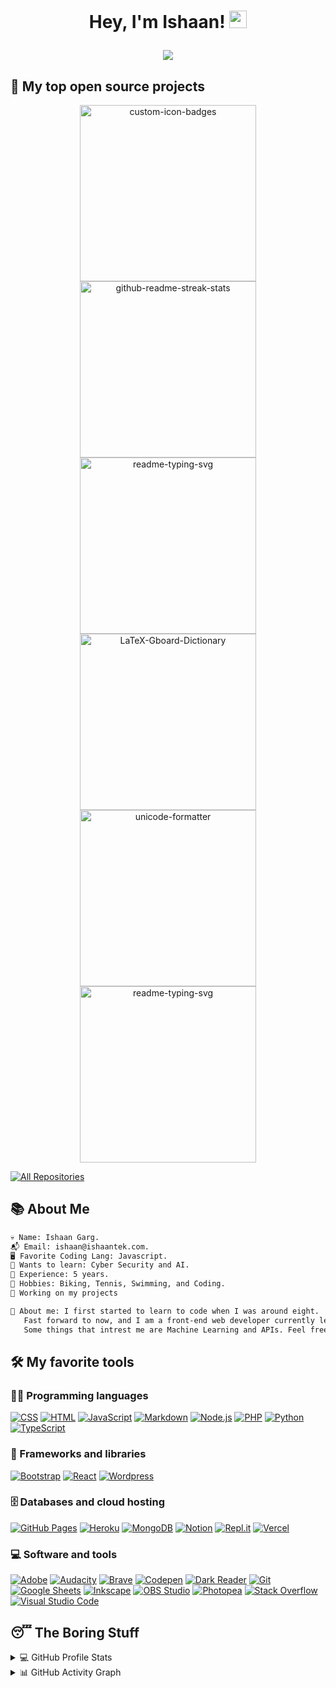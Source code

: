 <h1 align="center">Hey, I'm Ishaan!
<img src="https://media.giphy.com/media/hvRJCLFzcasrR4ia7z/giphy.gif" width="28">
    <br>
    <p align="center">
  <img src="https://readme-typing-svg.herokuapp.com/?lines=Front+End+Web+Developer;4%2B+Years+of+Coding+Experience;Always+Learning+New+Things&font=Fira%20Code&center=true&width=440&height=45&color=628fdb&vCenter=true&size=22"></a>
</p>
</h1>

## 📘 My top open source projects

<p align="center">
     <a href="https://github.com/ishaantek/iPage"><img width="282" src="https://denvercoder1-github-readme-stats.vercel.app/api/pin?username=ishaantek&repo=iPage&theme=react&bg_color=1F222E&title_color=628fdb&icon_color=F8D866&hide_border=true&show_icons=false" alt="custom-icon-badges"></a>
    <a href="https://github.com/ishaantek/Screensy"><img width="282" src="https://denvercoder1-github-readme-stats.vercel.app/api/pin/?username=ishaantek&repo=Screensy&theme=react&bg_color=1F222E&title_color=628fdb&icon_color=F8D866&hide_border=true&show_icons=false" alt="github-readme-streak-stats"></a>
  <a href="https://github.com/ishaantek/blazex"><img width="282" src="https://denvercoder1-github-readme-stats.vercel.app/api/pin/?username=ishaantek&repo=blazex&hide_border=true&bg_color=1F222E&title_color=628fdb&icon_color=F8D866&theme=react&show_icons=false" alt="readme-typing-svg"></a>
  <a href="https://github.com/ishaantek/ishaantek.com"><img width="282" src="https://denvercoder1-github-readme-stats.vercel.app/api/pin/?username=ishaantek&repo=ishaantek.com&theme=react&bg_color=1F222E&title_color=628fdb&icon_color=F8D866&hide_border=true&show_icons=false" alt="LaTeX-Gboard-Dictionary"></a>
  <a href="https://github.com/ishaantek/planets-facts-site"><img width="282" src="https://denvercoder1-github-readme-stats.vercel.app/api/pin/?username=ishaantek&repo=planets-facts-site&theme=react&bg_color=1F222E&title_color=628fdb&icon_color=F8D866&hide_border=true&show_icons=false" alt="unicode-formatter"></a>
  <a href="https://github.com/ishaantek/account-sharer"><img width="282" src="https://denvercoder1-github-readme-stats.vercel.app/api/pin/?username=ishaantek&repo=account-sharer&hide_border=true&bg_color=1F222E&title_color=628fdb&icon_color=F8D866&theme=react&show_icons=false" alt="readme-typing-svg"></a>
</p>

<p align="left">
  <a href="https://github.com/ishaantek?tab=repositories&sort=stargazers"><img alt="All Repositories" title="All Repositories" src="https://custom-icon-badges.herokuapp.com/badge/-All%20Repos-2962FF?style=for-the-badge&logoColor=white&logo=repo"/></a>
</p>

## 📚 About Me

```diff 
💀 Name: Ishaan Garg.
📬 Email: ishaan@ishaantek.com.
🖥️ Favorite Coding Lang: Javascript.
👾 Wants to learn: Cyber Security and AI.
💼 Experience: 5 years.
🌳 Hobbies: Biking, Tennis, Swimming, and Coding.
🔭 Working on my projects

📜 About me: I first started to learn to code when I was around eight. 
   Fast forward to now, and I am a front-end web developer currently learning multiple JS frameworks. 
   Some things that intrest me are Machine Learning and APIs. Feel free to contact me anytime!
```

## 🛠️ My favorite tools

### 👨‍💻 Programming languages

<p>
    <a href="https://github.com/search?q=user%3ADenverCoder1+language%3Acss"><img alt="CSS" src="https://img.shields.io/badge/CSS-1572B6.svg?logo=css3&logoColor=white"></a>
    <a href="https://github.com/search?q=user%3ADenverCoder1+language%3Ahtml"><img alt="HTML" src="https://img.shields.io/badge/HTML-E34F26.svg?logo=html5&logoColor=white"></a>
    <a href="https://github.com/search?q=user%3ADenverCoder1+language%3Ajavascript"><img alt="JavaScript" src="https://img.shields.io/badge/JavaScript-F7DF1E.svg?logo=javascript&logoColor=black"></a>
    <a href="https://github.com/search?q=user%3ADenverCoder1+language%3Amarkdown"><img alt="Markdown" src="https://img.shields.io/badge/Markdown-000000.svg?logo=markdown&logoColor=white"></a>
    <a href="https://github.com/search?q=user%3ADenverCoder1+language%3Ajavascript"><img alt="Node.js" src="https://img.shields.io/badge/Node.js-43853D.svg?logo=node.js&logoColor=white"></a>
    <a href="https://github.com/search?q=user%3ADenverCoder1+language%3Aphp"><img alt="PHP" src="https://img.shields.io/badge/PHP-777BB4.svg?logo=php&logoColor=white"></a>
    <a href="https://github.com/search?q=user%3ADenverCoder1+language%3Apython"><img alt="Python" src="https://img.shields.io/badge/Python-14354C.svg?logo=python&logoColor=white"></a>
    <a href="https://github.com/search?q=user%3ADenverCoder1+language%3AtypeScript"><img alt="TypeScript" src="https://img.shields.io/badge/TypeScript-007ACC.svg?logo=typescript&logoColor=white"></a>
</p>

### 🧰 Frameworks and libraries

<p>
    <a href="#"><img alt="Bootstrap" src="https://img.shields.io/badge/Bootstrap-7952B3.svg?logo=bootstrap&logoColor=white"></a>
    <a href="#"><img alt="React" src="https://img.shields.io/badge/React-20232a.svg?logo=react&logoColor=%2361DAFB"></a>
    <a href="#"><img alt="Wordpress" src="https://img.shields.io/badge/Wordpress-21759B?logo=wordpress&logoColor=white"></a>
</p>

### 🗄️ Databases and cloud hosting

<p>
    <a href="#"><img alt="GitHub Pages" src="https://img.shields.io/badge/GitHub%20Pages-327FC7.svg?logo=github&logoColor=white"></a>
    <a href="#"><img alt="Heroku" src="https://img.shields.io/badge/Heroku-430098.svg?logo=heroku&logoColor=white"></a>
    <a href="#"><img alt="MongoDB" src ="https://img.shields.io/badge/MongoDB-4ea94b.svg?logo=mongodb&logoColor=white"></a>
    <a href="#"><img alt="Notion" src="https://img.shields.io/badge/Notion-010101.svg?logo=notion&logoColor=white"></a>
    <a href="#"><img alt="Repl.it" src="https://img.shields.io/badge/Repl.it-0D101E.svg?logo=Replit&logoColor=white"></a>
    <a href="#"><img alt="Vercel" src="https://img.shields.io/badge/Vercel-000000.svg?logo=vercel&logoColor=white"></a>
</p>

### 💻 Software and tools

<p>
    <a href="#"><img alt="Adobe" src="https://img.shields.io/badge/Adobe-FF0000.svg?logo=adobe&logoColor=white"></a>
    <a href="#"><img alt="Audacity" src="https://img.shields.io/badge/-Audacity-0000CC?logo=audacity&logoColor=white"></a>
    <a href="#"><img alt="Brave" src="https://img.shields.io/badge/-Brave-FB542B?logo=brave&logoColor=white"></a>
    <a href="#"><img alt="Codepen" src="https://img.shields.io/badge/Codepen-000000.svg?logo=codepen&logoColor=white"></a>
    <a href="#"><img alt="Dark Reader" src="https://img.shields.io/badge/-Dark%20Reader-141E24?logo=dark-reader&logoColor=white"></a>
    <a href="#"><img alt="Git" src="https://img.shields.io/badge/Git-F05033.svg?logo=git&logoColor=white"></a>
    <a href="#"><img alt="Google Sheets" src="https://img.shields.io/badge/Google%20Sheets-34A853.svg?logo=google%20sheets&logoColor=white"></a>
    <a href="#"><img alt="Inkscape" src="https://img.shields.io/badge/Inkscape-000000?logo=Inkscape&logoColor=white"></a>
    <a href="#"><img alt="OBS Studio" src="https://img.shields.io/badge/-OBS%20Studio-302E31?logo=obs-studio&logoColor=white"></a>
    <a href="#"><img alt="Photopea" src="https://img.shields.io/badge/Photopea-18A497?logo=photopea&logoColor=white"></a>
    <a href="#"><img alt="Stack Overflow" src="https://img.shields.io/badge/-Stack%20Overflow-FE7A16?logo=stack-overflow&logoColor=white"></a>
    <a href="#"><img alt="Visual Studio Code" src="https://img.shields.io/badge/Visual%20Studio%20Code-0078d7.svg?logo=visual-studio-code&logoColor=white"></a>
</p>

## 😴 The Boring Stuff
<details> 
  <summary>💻 GitHub Profile Stats</summary>
  <br/>
    <p align = "center"><img src="https://github-readme-stats.vercel.app/api?username=ishaantek&show_icons=true&theme=tokyonight" /></p>

<p align="center"> <img src="https://github-readme-stats.vercel.app/api/top-langs/?username=ishaantek&layout=compact&theme=blueberry" /></p>
  <br/>
  <b>Note:</b> Top languages is only a metric of the languages my public code consists of and doesn't reflect experience or skill level.
</details>

<details>
  <summary>📊 GitHub Activity Graph</summary>
  <br/>

<!--START_SECTION:activity-->
<p align = "center"><img src="https://activity-graph.herokuapp.com/graph?username=ishaantek&theme=material-palenight"></p>
<!--END_SECTION:activity-->
</details>



